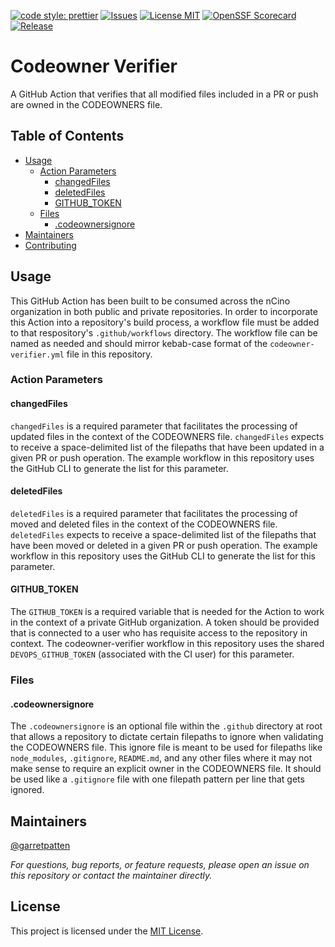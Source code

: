 [![code style: prettier](https://img.shields.io/badge/code_style-prettier-ff69b4.svg?style=flat-square)](https://github.com/prettier/prettier)
[![Issues](https://img.shields.io/github/issues/garretpatten/codeowner-verifier)](https://github.com/garretpatten/codeowner-verifier/issues)
[![License MIT](https://img.shields.io/github/license/garretpatten/codeowner-verifier)](https://github.com/garretpatten/codeowner-verifier/blob/master/LICENSE)
[![OpenSSF Scorecard](https://api.securityscorecards.dev/projects/github.com/garretpatten/codeowner-verifier/badge)](https://securityscorecards.dev/viewer/?uri=github.com/garretpatten/codeowner-verifier)
[![Release](https://img.shields.io/github/v/release/garretpatten/codeowner-verifier)](https://github.com/garretpatten/codeowner-verifier/releases)

# Codeowner Verifier

A GitHub Action that verifies that all modified files included in a PR or push are owned in the CODEOWNERS file.

## Table of Contents

- [Usage](#usage)
    - [Action Parameters](#action-parameters)
        - [changedFiles](#changedFiles)
        - [deletedFiles](#deletedFiles)
        - [GITHUB_TOKEN](#GITHUB_TOKEN)
    - [Files](#files)
        - [.codeownersignore](#codeownersignore)
- [Maintainers](#maintainers)
- [Contributing](#contributing)

## Usage

This GitHub Action has been built to be consumed across the nCino organization in both public and private repositories. In order to incorporate this Action into a repository's build process, a workflow file must be added to that respository's `.github/workflows` directory. The workflow file can be named as needed and should mirror kebab-case format of the `codeowner-verifier.yml` file in this repository.

### Action Parameters

#### changedFiles

`changedFiles` is a required parameter that facilitates the processing of updated files in the context of the CODEOWNERS file. `changedFiles` expects to receive a space-delimited list of the filepaths that have been updated in a given PR or push operation. The example workflow in this repository uses the GitHub CLI to generate the list for this parameter.

#### deletedFiles

`deletedFiles` is a required parameter that facilitates the processing of moved and deleted files in the context of the CODEOWNERS file. `deletedFiles` expects to receive a space-delimited list of the filepaths that have been moved or deleted in a given PR or push operation. The example workflow in this repository uses the GitHub CLI to generate the list for this parameter.

#### GITHUB_TOKEN

The `GITHUB_TOKEN` is a required variable that is needed for the Action to work in the context of a private GitHub organization. A token should be provided that is connected to a user who has requisite access to the repository in context. The codeowner-verifier workflow in this repository uses the shared `DEVOPS_GITHUB_TOKEN` (associated with the CI user) for this parameter.

### Files

#### .codeownersignore

The `.codeownersignore` is an optional file within the `.github` directory at root that allows a repository to dictate certain filepaths to ignore when validating the CODEOWNERS file. This ignore file is meant to be used for filepaths like `node_modules`, `.gitignore`, `README.md`, and any other files where it may not make sense to require an explicit owner in the CODEOWNERS file. It should be used like a `.gitignore` file with one filepath pattern per line that gets ignored.

## Maintainers

[@garretpatten](https://www.github.com/garretpatten)

*For questions, bug reports, or feature requests, please open an issue on this repository or contact the maintainer directly.*

## License

This project is licensed under the [MIT License](./LICENSE).
